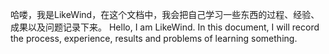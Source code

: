 哈喽，我是LikeWind，在这个文档中，我会把自己学习一些东西的过程、经验、成果以及问题记录下来。
Hello, I am LikeWind. In this document, I will record the process, experience, results and problems of learning something.

